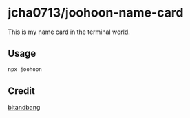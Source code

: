 # jcha0713/joohoon-name-card

This is my name card in the terminal world.

## Usage

```bash
npx joohoon
```

## Credit

[bitandbang](https://github.com/bnb/bitandbang)
